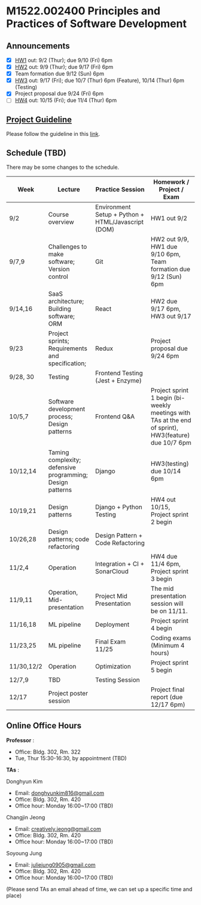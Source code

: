 # M1522.002400 Principles and Practices of Software Development

## Announcements
- [x] [HW1](hw1) out: 9/2 (Thur); due 9/10 (Fri) 6pm
- [x] [HW2](hw2) out: 9/9 (Thur); due 9/17 (Fri) 6pm
- [x] Team formation due 9/12 (Sun) 6pm
- [x] [HW3](hw3) out: 9/17 (Fri); due 10/7 (Thur) 6pm (Feature), 10/14 (Thur) 6pm (Testing)
- [x] Project proposal due 9/24 (Fri) 6pm
- [ ] [HW4](hw4) out: 10/15 (Fri); due 11/4 (Thur) 6pm

## [Project Guideline](project)

Please follow the guideline in this [link](project).

## Schedule (TBD)

There may be some changes to the schedule.

| Week  | Lecture | Practice Session | Homework / Project / Exam |
|-------|---------|------------------|---------------------------|
|9/2 | Course overview | Environment Setup + Python + HTML/Javascript (DOM) | HW1 out 9/2 |
|9/7,9| Challenges to make software; Version control | Git | HW2 out 9/9, <br/> HW1 due 9/10 6pm, <br/> Team formation due 9/12 (Sun) 6pm |
|9/14,16 | SaaS architecture; Building software; ORM | React | HW2 due 9/17 6pm, <br/>  HW3 out 9/17|
|9/23 | Project sprints; Requirements and specification;  | Redux | Project proposal due 9/24 6pm |
|9/28, 30 | Testing | Frontend Testing (Jest + Enzyme) | |
|10/5,7 | Software development process; Design patterns | Frontend Q&A | Project sprint 1 begin (bi-weekly meetings with TAs at the end of sprint), <br/> HW3(feature) due 10/7 6pm|
|10/12,14 | Taming complexity; defensive programming; Design patterns | Django | HW3(testing) due 10/14 6pm |
|10/19,21 | Design patterns | Django + Python Testing | HW4 out 10/15, <br/> Project sprint 2 begin |
|10/26,28 | Design patterns; code refactoring | Design Pattern + Code Refactoring | |
|11/2,4 | Operation | Integration + CI + SonarCloud | HW4 due 11/4 6pm, <br/> Project sprint 3 begin |
|11/9,11 | Operation, Mid-presentation | Project Mid Presentation | The mid presentation session will be on 11/11. |
|11/16,18 | ML pipeline | Deployment | Project sprint 4 begin |
|11/23,25 | ML pipeline | Final Exam 11/25 | Coding exams (Minimum 4 hours) |
|11/30,12/2 | Operation | Optimization | Project sprint 5 begin |
|12/7,9 | TBD | Testing Session | |
|12/17 | Project poster session | | Project final report (due 12/17 6pm) |

## Online Office Hours
**Professor** : 
  - Office: Bldg. 302, Rm. 322
  - Tue, Thur 15:30-16:30, by appointment (TBD)

**TAs** :

Donghyun Kim
  - Email: donghyunkim816@gmail.com
  - Office: Bldg. 302, Rm. 420
  - Office hour: Monday 16:00~17:00 (TBD)

Changjin Jeong
  - Email: creatively.jeong@gmail.com
  - Office: Bldg. 302, Rm. 420
  - Office hour: Monday 16:00~17:00 (TBD)

Soyoung Jung
  - Email: juliejung0905@gmail.com
  - Office: Bldg. 302, Rm. 420
  - Office hour: Monday 16:00~17:00 (TBD)

(Please send TAs an email ahead of time, we can set up a specific time and place)
